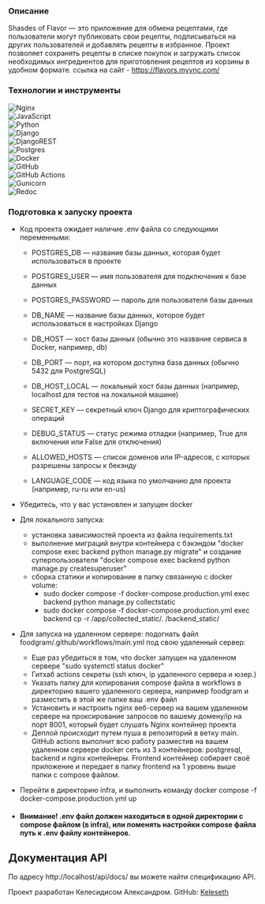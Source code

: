 ### Описание
Shasdes of Flavor — это приложение для обмена рецептами, где пользователи могут публиковать свои рецепты, подписываться на других пользователей и добавлять рецепты в избранное. Проект позволяет сохранять рецепты в списке покупок и загружать список необходимых ингредиентов для приготовления рецептов из корзины в удобном формате.
ссылка на сайт - https://flavors.myvnc.com/

### Технологии и инструменты
![Nginx](https://img.shields.io/badge/nginx-%23009639.svg?style=for-the-badge&logo=nginx&logoColor=white) \
![JavaScript](https://img.shields.io/badge/javascript-%23323330.svg?style=for-the-badge&logo=javascript&logoColor=%23F7DF1E) \
![Python](https://img.shields.io/badge/python-3670A0?style=for-the-badge&logo=python&logoColor=ffdd54) \
![Django](https://img.shields.io/badge/django-%23092E20.svg?style=for-the-badge&logo=django&logoColor=white) \
![DjangoREST](https://img.shields.io/badge/DJANGO-REST-ff1709?style=for-the-badge&logo=django&logoColor=white&color=ff1709&labelColor=gray) \
![Postgres](https://img.shields.io/badge/postgres-%23316192.svg?style=for-the-badge&logo=postgresql&logoColor=white) \
![Docker](https://img.shields.io/badge/docker-%230db7ed.svg?style=for-the-badge&logo=docker&logoColor=white) \
![GitHub](https://img.shields.io/badge/github-%23121011.svg?style=for-the-badge&logo=github&logoColor=white) \
![GitHub Actions](https://img.shields.io/badge/github%20actions-%232671E5.svg?style=for-the-badge&logo=githubactions&logoColor=white) \
![Gunicorn](https://img.shields.io/badge/gunicorn-%298729.svg?style=for-the-badge&logo=gunicorn&logoColor=white) \
![Redoc](https://img.shields.io/badge/redoc-%23Clojure.svg?style=for-the-badge&logo=redoc&logoColor=white) 

### Подготовка к запуску проекта
- Код проекта ожидает наличие .env файла со следующими переменными:
  - POSTGRES_DB — название базы данных, которая будет использоваться в проекте
  - POSTGRES_USER  — имя пользователя для подключения к базе данных
  - POSTGRES_PASSWORD — пароль для пользователя базы данных
  - DB_NAME — название базы данных, которое будет использоваться в настройках Django
  - DB_HOST — хост базы данных (обычно это название сервиса в Docker, например, db)
  - DB_PORT — порт, на котором доступна база данных (обычно 5432 для PostgreSQL)
  - DB_HOST_LOCAL — локальный хост базы данных (например, localhost для тестов на локальной машине)

  - SECRET_KEY — секретный ключ Django для криптографических операций

  - DEBUG_STATUS — статус режима отладки (например, True для включения или False для отключения)

  - ALLOWED_HOSTS — список доменов или IP-адресов, с которых разрешены запросы к бекэнду

  - LANGUAGE_CODE — код языка по умолчанию для проекта (например, ru-ru или en-us)
- Убедитесь, что у вас установлен и запущен docker
- Для локального запуска: 
  - установка зависимостей проекта из файла requirements.txt
  - выполнение миграций внутри контейнера с бэкэндом "docker compose exec backend python manage.py migrate" и создание суперпользователя "docker compose exec backend python manage.py createsuperuser"
  - сборка статики и копирование в папку связанную с docker volume:
    - sudo docker compose -f docker-compose.production.yml exec backend python manage.py collectstatic
    - sudo docker compose -f docker-compose.production.yml exec backend cp -r /app/collected_static/. /backend_static/

- Для запуска на удаленном сервере: подогнать файл foodgram/.github/workflows/main.yml под свою удаленный сервер:
  - Еще раз убедиться в том, что docker запущен на удаленном сервере "sudo systemctl status docker"
  - Гитхаб actions секреты (ssh ключ, ip удаленного сервера и юзер.)
  - Указать папку для копирования compose файла в workflows в директорию вашего удаленного сервера, например foodgram и разместить в этой же папке ваш .env файл
  - Установить и настроить nginx веб-сервер на вашем удаленном сервере на проксирование запросов по вашему домену/ip на порт 8001, который будет слушать Nginx контейнер проекта
  - Деплой происходит путем пуша в репозиторий в ветку main. GitHub actions выполнит всю работу разместив на вашем удаленном сервере docker сеть из 3 контейнеров: postgresql, backend и nginx контейнеры. Frontend контейнер собирает своё приложение и передает в папку frontend на 1 уровень выше папки с compose файлом.
- Перейти в директорию infra, и выполнить команду docker compose -f docker-compose.production.yml up
- #### Внимание! .env файл должен находиться в одной директории с compose файлом (в infra), или поменять настройки compose файла путь к .env файлу контейнеров.

## Документация API
По адресу http://localhost/api/docs/ вы можете найти спецификацию API.


Проект разработан Келесидисом Александром. GitHub: [Keleseth](https://github.com/Keleseth)
